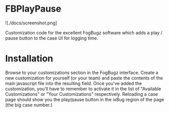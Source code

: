 FBPlayPause
===========

![./docs/screenshot.png]

Customization code for the excellent FogBugz software which adds a play / pause button to the case UI for logging time.

Installation
============

Browse to your customizations section in the FogBugz interface. Create a new customization for yourself (or your team) and paste the contents of the main javascript file into the resulting field.
Once you've added the customization, you'll have to remember to activate it in the list of "Available Customizations" or "Your Customizations" respectively.
Reloading a case page should show you the play/pause button in the ixBug region of the page (the big case number.)
